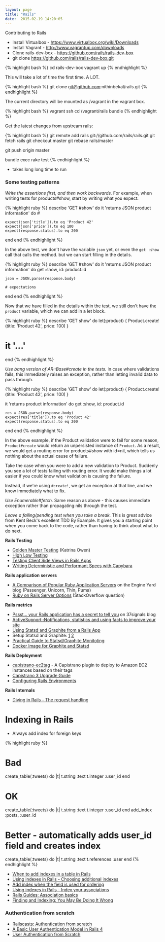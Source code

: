 ```yaml
---
layout: page
title: "Rails"
date:  2015-02-19 14:20:05
---
```


Contributing to Rails

- Install Virtualbox - https://www.virtualbox.org/wiki/Downloads
- Install Vagrant - http://www.vagrantup.com/downloads
- Clone rails-dev-box - https://github.com/rails/rails-dev-box
- git clone https://github.com/rails/rails-dev-box.git

{% highlight bash %}
cd rails-dev-box
vagrant up
{% endhighlight %}

This will take a lot of time the first time. A LOT.

{% highlight bash %}
git clone git@github.com:nithinbekal/rails.git
{% endhighlight %}

The current directory will be mounted as /vagrant in the vagrant box.

{% highlight bash %}
vagrant ssh
cd /vagrant/rails
bundle
{% endhighlight %}

Get the latest changes from upstream rails:

{% highlight bash %}
git remote add rails git://github.com/rails/rails.git
git fetch rails
git checkout master
git rebase rails/master

git push origin master

bundle exec rake test
{% endhighlight %}

- takes long long time to run

### Some testing patterns

*Write the assertions first, and then work backwards.*
For example, when writing tests for products#show,
start by writing what you expect.

{% highlight ruby %}
describe 'GET #show' do
  it 'returns JSON product information' do
    #

    expect(json['title']).to eq 'Product 42'
    expect(json['price']).to eq 100
    expect(response.status).to eq 200
  end
end
{% endhighlight %}

In the above test, we don't have the variable `json` yet,
or even the `get :show` call that calls the method.
but we can start filling in the details. 

{% highlight ruby %}
describe 'GET #show' do
  it 'returns JSON product information' do
    get :show, id: product.id

    json = JSON.parse(response.body)

    # expectations
  end
end
{% endhighlight %}

Now that we have filled in the details within the test,
we still don't have the `product` variable,
which we can add in a let block.

{% highlight ruby %}
describe 'GET show' do
  let(:product) { Product.create!(title: 'Product 42', price: 100) }

  # it '...'
end
{% endhighlight %}

*Use bang version of AR::Base#create in the tests.*
In case where validations fails, this immediately raises an exception,
rather than letting invalid data to pass through.

{% highlight ruby %}
describe 'GET show' do
  let(:product) { Product.create!(title: 'Product 42', price: 100) }

  it 'returns product information' do
    get :show, id: product.id

    res = JSON.parse(response.body)
    expect(res['title']).to eq 'Product 42'
    expect(response.status).to eq 200
  end
end
{% endhighlight %}

In the above example, if the Product validation were to fail for some reason,
`Product#create` would return an unpersisted instance of `Product`.
As a result, we would get a routing error for products#show with id=nil,
which tells us nothing about the actual cause of failure.

Take the case when you were to add a new validation to Product.
Suddenly you see a lot of tests failing with routing error.
It would make things a lot easier if you could know
what vaildation is causing the failure.

Instead, if we're using `#create!`, we get an exception at that line,
and we know immediately what to fix.

*Use Enumerable#fetch.*
Same reason as above - this causes immediate exception
rather than propagating nils through the test.

*Leave a failing/pending test when you take a break.*
This is great advice from Kent Beck's excellent TDD By Example.
It gives you a starting point when you come back to the code,
rather than having to think about what to do next.


**Rails Testing**

* [Golden Master Testing](http://www.sitepoint.com/golden-master-testing-refactor-complicated-views/) (Katrina Owen)
* [High Low Testing](http://mikepackdev.com/blog_posts/39-high-low-testing)
* [Testing Client Side Views in Rails Apps](http://blog.arkency.com/2013/09/testing-client-side-views-in-rails-apps/)
* [Writing Deterministic and Performant Specs with Capybara](http://blog.carbonfive.com/2013/07/26/writing-deterministic-performant-specs-with-capybara/)

**Rails application servers**

* [A Comparison of Popular Ruby Application Servers](https://blog.engineyard.com/2014/ruby-app-server-arena-pt1)
  on the Engine Yard blog (Passenger, Unicorn, Thin, Puma)
* [Ruby on Rails Server Options](http://stackoverflow.com/questions/4113299/ruby-on-rails-server-options/4113570#4113570)
  (StackOverflow question)

**Rails metrics**

* [Pssst... your Rails application has a secret to tell you](http://signalvnoise.com/posts/3091-pssst-your-rails-application-has-a-secret-to-tell-you) on 37signals blog
* [ActiveSupport::Notifications, statistics and using facts to improve your site](http://www.reinteractive.net/posts/141-activesupport-notifications-statistics-and-using-facts-to-improve-your-site)
* [Using Statsd and Graphite from a Rails App](http://www.spacevatican.org/2012/9/18/using-statsd-and-graphite-from-a-rails-app/)
* Setup Statsd and Graphite: [1](http://www.kinvey.com/blog/89/how-to-set-up-metric-collection-using-graphite-and-statsd-on-ubuntu-1204-lts) [2](http://the.randomengineer.com/2014/05/04/monitor-application-events-in-real-time/)
* [Practical Guide to Statsd/Graphite Monitoting](http://matt.aimonetti.net/posts/2013/06/26/practical-guide-to-graphite-monitoring/)
* [Docker Image for Graphite and Statsd](https://github.com/hopsoft/docker-graphite-statsd)

**Rails Deployment**

* [capistrano-ec2tag](https://github.com/douglasjarquin/capistrano-ec2tag) - A Capistrano plugin to deploy to Amazon EC2 instances based on their tags
* [Capistrano 3 Upgrade Guide](https://semaphoreapp.com/blog/2013/11/26/capistrano-3-upgrade-guide.html)
* [Configuring Rails Environments](http://eng.joingrouper.com/blog/2014/09/02/configuring-rails-environments/)

**Rails Internals**

* [Diving in Rails - The request handling](http://blog.siami.fr/diving-in-rails-the-request-handling)

# Indexing in Rails

* Always add index for foreign keys

{% highlight ruby %}
# Bad
create_table(:tweets) do |t|
  t.string  :text
  t.integer :user_id
end

# OK
create_table(:tweets) do |t|
  t.string  :text
  t.integer :user_id
end
add_index :posts, :user_id

# Better - automatically adds user_id field and creates index
create_table(:tweets) do |t|
  t.string     :text
  t.references :user
end
{% endhighlight %}

* [When to add indexes in a table in Rails](http://stackoverflow.com/questions/3658859/when-to-add-what-indexes-in-a-table-in-rails)
* [Using indexes in Rails - Choosing additional indexes](https://tomafro.net/2009/08/using-indexes-in-rails-choosing-additional-indexes)
* [Add index when the field is used for ordering](http://stackoverflow.com/questions/4445507/rails-created-at-when-user-for-ordering-should-you-add-an-index-to-the-table)
* [Using indexes in Rails - Index your associations](https://tomafro.net/2009/08/using-indexes-in-rails-index-your-associations)
* [Rails Guides: Association basics](http://edgeguides.rubyonrails.org/association_basics.html)
* [Finding and Indexing: You May Be Doing It Wrong](https://railsmachine.com/articles/2012/05/22/finding-and-indexing-you-may-be-doing-it-wrong/)

### Authentication from scratch

- [Railscasts: Authentication from scratch](http://railscasts.com/episodes/250-authentication-from-scratch?view=asciicast)
- [A Basic User Authentication Model in Rails 4](http://nycda.com/blog/basic-user-authentication-model-in-rails-4/)
- [User Authentication from Scratch](http://www.emilyplatzer.io/2014/06/29/user-authentication.html)
